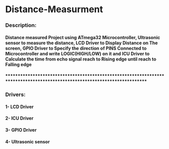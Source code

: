 # Distance-Measurment
### Description:
#### Distance measured Project using ATmega32 Microcontroller, Ultrasonic sensor to measure the distance, LCD Driver to Display Distance on The screen, GPIO Driver to Specify the direction of PINS Connected to Microcontroller and write LOGIC(HIGH/LOW) on it and ICU Driver to Calculate the time from echo signal reach to Rising edge until reach to Falling edge
#### *************************************************************************************************************************
### Drivers:
#### 1- LCD Driver
#### 2- ICU Driver
#### 3- GPIO Driver
#### 4- Ultrasonic sensor
